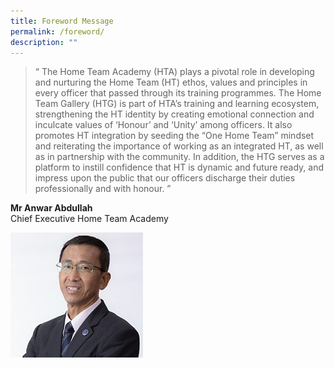 ```yaml
---
title: Foreword Message
permalink: /foreword/
description: ""
---
```

>“ The Home Team Academy (HTA) plays a pivotal role in developing and nurturing the Home Team (HT) ethos, values and principles in every officer that passed through its training programmes. The Home Team Gallery (HTG) is part of HTA’s training and learning ecosystem, strengthening the HT identity by creating emotional connection and inculcate values of ‘Honour’ and ‘Unity’ among officers. It also promotes HT integration by seeding the “One Home Team” mindset and reiterating the importance of working as an integrated HT, as well as in partnership with the community. In addition, the HTG serves as a platform to instill confidence that HT is dynamic and future ready, and impress upon the public that our officers discharge their duties professionally and with honour. ”

**Mr Anwar Abdullah**<br>
Chief Executive Home Team Academy














![](/images/photopic_sm.jpg)